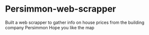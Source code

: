 # Persimmon-web-scrapper
Built a web scrapper to gather info on house prices from the building company Persimmon
Hope you like the map
